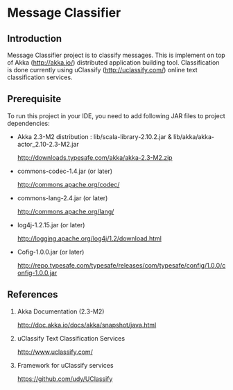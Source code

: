 Message Classifier
==================

Introduction
------------

Message Classifier project is to classify messages. This is implement on top of Akka (http://akka.io/) distributed application building tool. Classification is done currently using uClassify (http://uclassify.com/) online text classification services.

Prerequisite
------------
To run this project in your IDE, you need to add following JAR files to project dependencies:

* Akka 2.3-M2 distribution : lib/scala-library-2.10.2.jar & lib/akka/akka-actor_2.10-2.3-M2.jar

  http://downloads.typesafe.com/akka/akka-2.3-M2.zip

* commons-codec-1.4.jar (or later)

  http://commons.apache.org/codec/

* commons-lang-2.4.jar (or later)

  http://commons.apache.org/lang/

* log4j-1.2.15.jar (or later)

  http://logging.apache.org/log4j/1.2/download.html

* Cofig-1.0.0.jar (or later)

  http://repo.typesafe.com/typesafe/releases/com/typesafe/config/1.0.0/config-1.0.0.jar

References
----------

1. Akka Documentation (2.3-M2)

   http://doc.akka.io/docs/akka/snapshot/java.html

2. uClassify Text Classification Services

   http://www.uclassify.com/
   
3. Framework for uClassify services

   https://github.com/udy/UClassify


